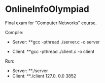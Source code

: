 # OnlineInfoOlympiad
Final exam for "Computer Networks" course.

Compile:
* Server: **gcc -pthread ./server.c -o server

* Client: **gcc -pthread ./client.c -o client

Run:
* Server: **./server
* Client: **./client 127.0. 0.0 3852
